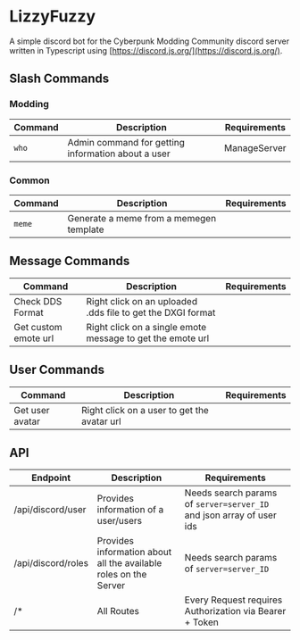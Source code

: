 # LizzyFuzzy

A simple discord bot for the Cyberpunk Modding Community discord server written in Typescript using [https://discord.js.org/](https://discord.js.org/).

## Slash Commands

### Modding

| Command | Description                                        | Requirements |
| ------- | -------------------------------------------------- | ------------ |
| `who`   | Admin command for getting information about a user | ManageServer |

### Common

| Command | Description                             | Requirements |
| ------- | --------------------------------------- | ------------ |
| `meme`  | Generate a meme from a memegen template |              |

## Message Commands

| Command              | Description                                                 | Requirements |
| -------------------- | ----------------------------------------------------------- | ------------ |
| Check DDS Format     | Right click on an uploaded .dds file to get the DXGI format |              |
| Get custom emote url | Right click on a single emote message to get the emote url  |              |

## User Commands

| Command         | Description                                 | Requirements |
| --------------- | ------------------------------------------- | ------------ |
| Get user avatar | Right click on a user to get the avatar url |              |

## API

| Endpoint           | Description                                                      | Requirements                                                         |
| ------------------ | ---------------------------------------------------------------- | -------------------------------------------------------------------- |
| /api/discord/user  | Provides information of a user/users                             | Needs search params of `server=server_ID` and json array of user ids |
| /api/discord/roles | Provides information about all the available roles on the Server | Needs search params of `server=server_ID`                            |
| /\*                | All Routes                                                       | Every Request requires Authorization via Bearer + Token              |
